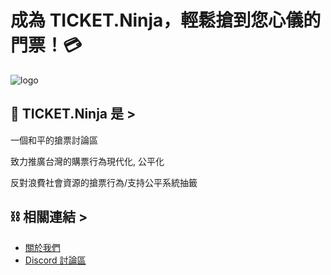 # 成為 **TICKET.Ninja**，輕鬆搶到您心儀的門票！💳

![logo](https://i.imgur.com/8t7yK6R.jpg)

## 📣 TICKET.Ninja 是 >

一個和平的搶票討論區

致力推廣台灣的購票行為現代化, 公平化

反對浪費社會資源的搶票行為/支持公平系統抽籤

## ⛓ 相關連結 >

- [關於我們](https://ticketninja.club/about/)
- [Discord 討論區](https://discord.gg/bCUaHhqGcp)
